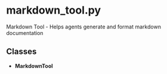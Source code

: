 # markdown_tool.py

Markdown Tool - Helps agents generate and format markdown documentation

## Classes
- **MarkdownTool**
